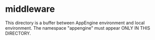# middleware

This directory is a buffer between AppEngine environment and local environment.
The namespace "appengine" must appear ONLY IN THIS DIRECTORY.
